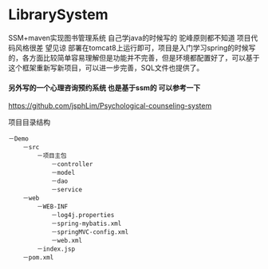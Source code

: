 # LibrarySystem
SSM+maven实现图书管理系统 
自己学java的时候写的 驼峰原则都不知道 项目代码风格很差 望见谅
部署在tomcat8上运行即可，项目是入门学习spring的时候写的，各方面比较简单容易理解但是功能并不完善，但是环境都配置好了，可以基于这个框架重新写新项目，可以进一步完善，SQL文件也提供了。

#### 另外写的一个心理咨询预约系统 也是基于ssm的 可以参考一下
https://github.com/jsphLim/Psychological-counseling-system

项目目录结构

    －Demo
        －src
            －项目主包
                －controller
                －model
                －dao
                －service
        －web
            －WEB-INF
                －log4j.properties
                －spring-mybatis.xml
                －springMVC-config.xml
                －web.xml
            －index.jsp
        －pom.xml

